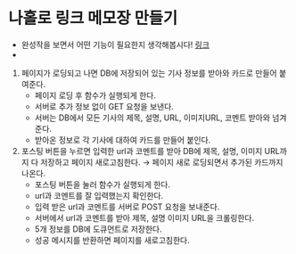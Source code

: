 # 나홀로 링크 메모장 만들기

- 완성작을 보면서 어떤 기능이 필요한지 생각해봅시다! [링크](http://spartacodingclub.shop/)
-

1. 페이지가 로딩되고 나면 DB에 저장되어 있는 기사 정보를 받아와 카드로 만들어 붙여준다.
   - 페이지 로딩 후 함수가 실행되게 한다.
   - 서버로 추가 정보 없이 GET 요청을 보낸다.
   - 서버는 DB에서 모든 기사의 제목, 설명, URL, 이미지URL, 코멘트 받아와 넘겨준다.
   - 받아온 정보로 각 기사에 대하여 카드를 만들어 붙인다.
2. 포스팅 버튼을 누르면 입력한 url과 코멘트를 받아 DB에 제목, 설명, 이미지 URL까지 다 저장하고 페이지 새로고침한다. → 페이지 새로 로딩되면서 추가된 카드까지 나온다.
   - 포스팅 버튼을 눌러 함수가 실행되게 한다.
   - url과 코멘트를 잘 입력했는지 확인한다.
   - 입력 받은 url과 코멘트를 서버로 POST 요청을 보내준다.
   - 서버에서 url과 코멘트를 받아 제목, 설명 이미지 URL을 크롤링한다.
   - 5개 정보를 DB에 도큐먼트로 저장한다.
   - 성공 메시지를 반환하면 페이지를 새로고침한다.
